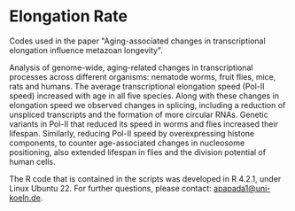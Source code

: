 # Elongation Rate

Codes used in the paper "Aging-associated changes in transcriptional elongation influence metazoan longevity".

Analysis of genome-wide, aging-related changes in transcriptional processes across different organisms: nematode worms, fruit flies, mice, rats and humans. The average transcriptional elongation speed (Pol-II speed) increased with age in all five species. Along with these changes in elongation speed we observed changes in splicing, including a reduction of unspliced transcripts and the formation of more circular RNAs. Genetic variants in Pol-II that reduced its speed in worms and flies increased their lifespan. Similarly, reducing Pol-II speed by overexpressing histone components, to counter age-associated changes in nucleosome positioning, also extended lifespan in flies and the division potential of human cells.

The R code that is contained in the scripts was developed in R 4.2.1, under Linux Ubuntu 22. For further questions, please contact: apapada1@uni-koeln.de.
